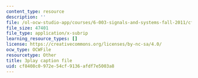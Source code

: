 ```yaml
---
content_type: resource
description: ''
file: /ol-ocw-studio-app/courses/6-003-signals-and-systems-fall-2011/cf8408c0972e54cf9136afdf7e5003a8_TeVSxZgIHAA.vtt
file_size: 47401
file_type: application/x-subrip
learning_resource_types: []
license: https://creativecommons.org/licenses/by-nc-sa/4.0/
ocw_type: OCWFile
resourcetype: Other
title: 3play caption file
uid: cf8408c0-972e-54cf-9136-afdf7e5003a8
---
```

